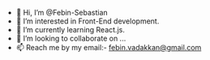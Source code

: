 - 👋 Hi, I’m @Febin-Sebastian
- 👀 I’m interested in Front-End development.
- 🌱 I’m currently learning React.js.
- 💞️ I’m looking to collaborate on ...
- 📫 Reach me by my email:- febin.vadakkan@gmail.com

<!---
Febin-Sebastian/Febin-Sebastian is a ✨ special ✨ repository because its `README.md` (this file) appears on your GitHub profile.
You can click the Preview link to take a look at your changes.
--->
